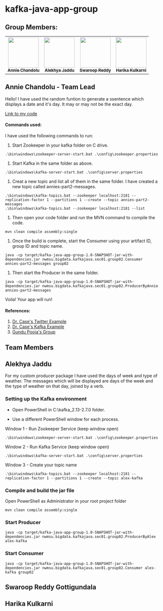 # kafka-java-app-group

## Group Members:

<table>
<td align="center"><a href="https://github.com/annie0sc"><img src="https://avatars.githubusercontent.com/u/28427324?s=460&u=31b810c008419d5bfb81c152d51ec90cb96dc28b&v=4" width="100px;" alt=""/><br /><sub><b>Annie Chandolu</b></sub></a><br /></td>
<td align="center"><a href="https://github.com/alekhyajaddu"><img src="https://avatars.githubusercontent.com/u/60018848?s=460&u=7cc6d01354b7857d88890a77b510232333fb9b53&v=4" width="100px;" alt=""/><br /><sub><b>Alekhya Jaddu</b></sub></a><br /></td>
<td align="center"><a href="https://github.com/SwaroopReddyGottigundala"><img src="https://avatars.githubusercontent.com/u/60024334?s=460&u=20ef224b43a8e817fdceb9e558d631e1a6e7435d&v=4" width="100px;" alt=""/><br /><sub><b>Swaroop Reddy</b></sub></a><br /></td>
<td align="center"><a href="https://github.com/KHARIKA17"><img src="https://avatars.githubusercontent.com/u/60010885?s=460&u=24c5428d5a37b37a3efd752d271740b402177734&v=4" width="100px;" alt=""/><br /><sub><b>Harika Kulkarni</b></sub></a><br /></td>
</table>

## Annie Chandolu - Team Lead

Hello! I have used the random funtion to generate a ssentence which displays a date and it's day. It may or may not be the exact day. 

[Link to my code](https://github.com/annie0sc/kafka-java-app-group/blob/main/src/main/java/nwmsu/bigdata/kafkajava/sec01/group02/ProducerByAnnie.java) 

#### Commands used:

I have used the following commands to run:

1. Start Zookeeper in your kafka folder on C drive.
```
.\bin\windows\zookeeper-server-start.bat .\config\zookeeper.properties
```
1. Start Kafka in the same folder as above.
```
.\bin\windows\kafka-server-start.bat .\config\server.properties
```
1. Creat a new topic and list all of them in the same folder. I have created a new topic called annies-part2-messages.
```
.\bin\windows\kafka-topics.bat --zookeeper localhost:2181 --replication-factor 1 --partitions 1 --create --topic annies-part2-messages
.\bin\windows\kafka-topics.bat --zookeeper localhost:2181 --list
```
1. Then open your code folder and run the MVN command to compile the code.
```
mvn clean compile assembly:single
```
1. Once the build is complete, start the Consumer using your artifact ID, group ID and topic name.
```
java -cp target/kafka-java-app-group-1.0-SNAPSHOT-jar-with-dependencies.jar nwmsu.bigdata.kafkajava.sec01.group02.Consumer annies-part2-messages group02
```
1. Then start the Producer in the same folder.
```
java -cp target/kafka-java-app-group-1.0-SNAPSHOT-jar-with-dependencies.jar nwmsu.bigdata.kafkajava.sec01.group02.ProducerByAnnie annies-part2-messages
```
Voila! Your app will run!

#### References:

1. [Dr. Case's Twitter Example](https://github.com/denisecase/kafka-case)
1. [Dr. Case's Kafka Example](https://github.com/denisecase/kafka-api)
1. [Gundu Pooja's Group](https://github.com/GUNDUPOOJA/kafka-java-app)

## Team Members
## Alekhya Jaddu
For my custom producer package I have used the days of week and type of weather. The messages which will be displayed are days of the week and the type of weather on that day, joined by a verb.
### Setting up the Kafka environment
* Open PowerShell in C:\kafka_2.13-2.7.0 folder.

* Use a different PowerShell window for each process.

Window 1 - Run Zookeeper Service (keep window open)
```
.\bin\windows\zookeeper-server-start.bat .\config\zookeeper.properties
```
Window 2 - Run Kafka Service (keep window open)
```
.\bin\windows\kafka-server-start.bat .\config\server.properties
```
Window 3  - Create your topic name
```
.\bin\windows\kafka-topics.bat --zookeeper localhost:2181 --replication-factor 1 --partitions 1 --create --topic alex-kafka
```
### Compile and build the jar file
Open PowerShell as Administrator in your root project folder
```
mvn clean compile assembly:single
```
### Start Producer
```
java -cp target/kafka-java-app-group-1.0-SNAPSHOT-jar-with-dependencies.jar nwmsu.bigdata.kafkajava.sec01.group02.ProducerByAlex alex-kafka
```
### Start Consumer
```
java -cp target/kafka-java-app-group-1.0-SNAPSHOT-jar-with-dependencies.jar nwmsu.bigdata.kafkajava.sec01.group02.Consumer alex-kafka group02
```
## Swaroop Reddy Gottigundala

## Harika Kulkarni
